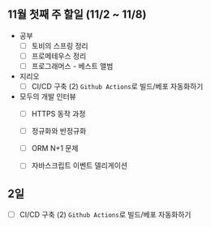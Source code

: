 ## 11월 첫째 주 할일 (11/2 ~ 11/8)

- 공부
  - [ ] 토비의 스프링 정리
  - [ ] 프로메테우스 정리
  - [ ] 프로그래머스 - 베스트 앨범
- 지리오
  - [ ] CI/CD 구축 (2) `Github Actions`로 빌드/베포 자동화하기
- 모두의 개발 인터뷰
  - [ ] HTTPS 동작 과정
  - [ ] 정규화와 반정규화
  - [ ] ORM N+1 문제
  - [ ] 자바스크립트 이벤트 델리게이션


## 2일

- [ ] CI/CD 구축 (2) `Github Actions`로 빌드/베포 자동화하기

